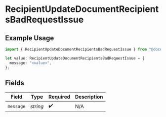 # RecipientUpdateDocumentRecipientsBadRequestIssue

## Example Usage

```typescript
import { RecipientUpdateDocumentRecipientsBadRequestIssue } from "@documenso/sdk-typescript/models/errors";

let value: RecipientUpdateDocumentRecipientsBadRequestIssue = {
  message: "<value>",
};
```

## Fields

| Field              | Type               | Required           | Description        |
| ------------------ | ------------------ | ------------------ | ------------------ |
| `message`          | *string*           | :heavy_check_mark: | N/A                |